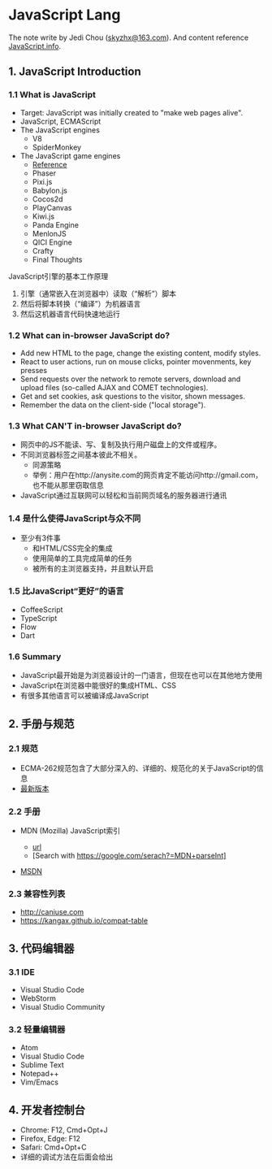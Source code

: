 # JavaScript Lang

The note write by Jedi Chou (skyzhx@163.com). And content reference
[JavaScript.info](https://javascript.info).

## 1. JavaScript Introduction

### 1.1 What is JavaScript

* Target: JavaScript was initially created to "make web pages alive".
* JavaScript, ECMAScript
* The JavaScript engines
  * V8
  * SpiderMonkey
* The JavaScript game engines
  * [Reference](https://blogs.jscrambler.com/10-javascript-engines-to-develop-your-own-mobile-and-web-gaems)
  * Phaser
  * Pixi.js
  * Babylon.js
  * Cocos2d
  * PlayCanvas
  * Kiwi.js
  * Panda Engine
  * MenlonJS
  * QICI Engine
  * Crafty
  * Final Thoughts

JavaScript引擎的基本工作原理

1. 引擎（通常嵌入在浏览器中）读取（“解析”）脚本
2. 然后将脚本转换（“编译”）为机器语言
3. 然后这机器语言代码快速地运行

### 1.2 What can in-browser JavaScript do?

* Add new HTML to the page, change the existing content, modify styles.
* React to user actions, run on mouse clicks, pointer movenments, key presses
* Send requests over the network to remote servers, download and upload files (so-called AJAX and COMET technologies).
* Get and set cookies, ask questions to the visitor, shown messages.
* Remember the data on the client-side ("local storage").

### 1.3 What CAN'T in-browser JavaScript do?

* 网页中的JS不能读、写、复制及执行用户磁盘上的文件或程序。
* 不同浏览器标签之间基本彼此不相关。
  * 同源策略
  * 举例：用户在http://anysite.com的网页肯定不能访问http://gmail.com，也不能从那里窃取信息
* JavaScript通过互联网可以轻松和当前网页域名的服务器进行通讯

### 1.4 是什么使得JavaScript与众不同

* 至少有3件事
  * 和HTML/CSS完全的集成
  * 使用简单的工具完成简单的任务
  * 被所有的主浏览器支持，并且默认开启

### 1.5 比JavaScript“更好”的语言

* CoffeeScript
* TypeScript
* Flow
* Dart

### 1.6 Summary

* JavaScript最开始是为浏览器设计的一门语言，但现在也可以在其他地方使用
* JavaScript在浏览器中能很好的集成HTML、CSS
* 有很多其他语言可以被编译成JavaScript

## 2. 手册与规范

### 2.1 规范

* ECMA-262规范包含了大部分深入的、详细的、规范化的关于JavaScript的信息
* [最新版本](https://tc39.es/ecma262/)

### 2.2 手册

* MDN (Mozilla) JavaScript索引
  * [url](https://developer.mozilla.org/en-Us/docs/Web/JavaScript/Reference)
  * [Search with https://google.com/serach?=MDN+parseInt]

* [MSDN](http://msdn.microsoft.com/)

### 2.3 兼容性列表

* http://caniuse.com
* https://kangax.github.io/compat-table

## 3. 代码编辑器

### 3.1 IDE

* Visual Studio Code
* WebStorm
* Visual Studio Community

### 3.2 轻量编辑器

* Atom
* Visual Studio Code
* Sublime Text
* Notepad++
* Vim/Emacs

## 4. 开发者控制台

* Chrome: F12, Cmd+Opt+J
* Firefox, Edge: F12
* Safari: Cmd+Opt+C
* 详细的调试方法在后面会给出
